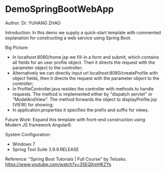 # DemoSpringBootWebApp

Author: Dr. YUHANG ZHAO

Introduction: 
In this demo we supply a quick-start template with commented explanation for constructing a web service using Spring Boot.

Big Picture:
- In localhost:8080/home.jsp we fill-in a form and submit, 
  which contains all fields for an user profile object. Then it directs the request with the parameter object to the controller;
- Alternatively we can directly input url localhost:8080/createProfile with object fields, 
  then it directs the request with the parameter object to the controller;
- In ProfileController.java resides the controller with methods to handle requests.
  The method is implemented either by "dispatch servlet" or "ModelAndView".
  The method forwards the object to displayProfile.jsp (VIEW) for showing;
- In application.properties it specifies the prefix and suffix for views.

Future Work: Expand this template with front-end construction using Modern JS framework Angular6.

System Configuration:
- Windows 7
- Spring Tool Suite 3.9.9.RELEASE

Reference: "Spring Boot Tutorials | Full Course" by Telusko. https://www.youtube.com/watch?v=35EQXmHKZYs
